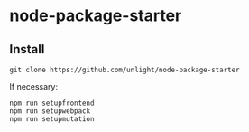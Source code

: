 # node-package-starter

## Install
```
git clone https://github.com/unlight/node-package-starter
```
If necessary:
```
npm run setupfrontend
npm run setupwebpack
npm run setupmutation
```
